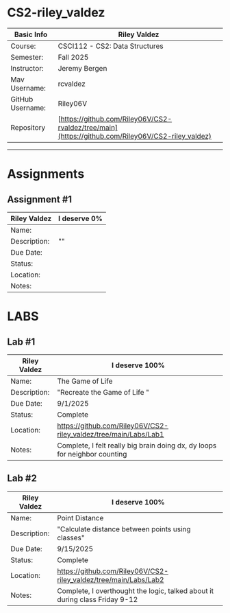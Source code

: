 # CS2-riley_valdez

| Basic Info | Riley Valdez |
| --- | ---|
| Course: | CSCI112 - CS2: Data Structures |
| Semester: | Fall 2025 |
| Instructor: | Jeremy Bergen |
| Mav Username: | rcvaldez |
| GitHub Username: | Riley06V |
| Repository | [https://github.com/Riley06V/CS2-rvaldez/tree/main](https://github.com/Riley06V/CS2-riley_valdez) |

_______________________________________________________________________________________________________________
# Assignments

## Assignment #1
| Riley Valdez | I deserve 0% |
| --- | --- |
| Name: | |
| Description: | "" |
| Due Date: |  |
| Status: |  |
| Location: |  |
| Notes: |  |


# LABS
 
## Lab #1
| Riley Valdez | I deserve 100% |
| --- | --- |
| Name: | The Game of Life |
| Description: | "Recreate the Game of Life " |
| Due Date: | 9/1/2025 |
| Status: | Complete |
| Location: | https://github.com/Riley06V/CS2-riley_valdez/tree/main/Labs/Lab1 |
| Notes: | Complete, I felt really big brain doing dx, dy loops for neighbor counting |

## Lab #2
| Riley Valdez | I deserve 100% |
| --- | --- |
| Name: | Point Distance |
| Description: | "Calculate distance between points using classes" |
| Due Date: | 9/15/2025 |
| Status: | Complete |
| Location: | https://github.com/Riley06V/CS2-riley_valdez/tree/main/Labs/Lab2 |
| Notes: | Complete, I overthought the logic, talked about it during class Friday 9-12 |

